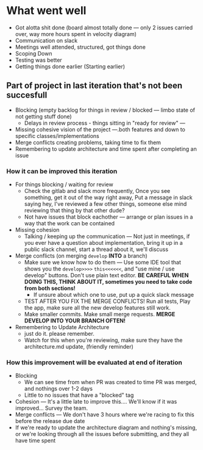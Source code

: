 # What went well

* Got alotta shit done (board almost totally done — only 2 issues carried over, way more hours spent in velocity diagram)
* Communication on slack
* Meetings well attended, structured, got things done
* Scoping Down
* Testing was better
* Getting things done earlier (Starting earlier)



## Part of project in last iteration that's not been succesfull

* Blocking (empty backlog for things in review / blocked — limbo state of not getting stuff done)
  * Delays in review process - things sitting in "ready for review" — 
* Missing cohesive vision of the project —.both  features and down to specific classes/implementations
* Merge conflicts creating problems, taking time to fix them
* Remembering to update architecture and time spent after completing an issue

### How it can be improved this iteration

* For things blocking / waiting for review
  * Check the gitlab and slack more frequently, Once you see something, get it out of the way right away, Put a message in slack saying hey, I've reviewed a few other things, someone else mind reviewing that thing by that other dude?
  * Not have issues that block eachother — arrange or plan issues in a way that the work can be contained
* Missing cohesion
  * Talking / keeping up the communication — Not just in meetings, if you ever have a question about implementation, bring it up in a public slack channel, start a thread about it, we'll discuss
* Merge conflicts (on merging `develop` **INTO** a branch)
  * Make sure we know how to do them — Use some IDE tool that shows you the `develop>>>>` `this<<<<<<`, and "use mine / use develop" buttons. Don't use plain text editor. **BE CAREFUL WHEN DOING THIS, THINK ABOUT IT, sometimes you need to take code from both sections!**
    * If unsure about which one to use, put up a quick slack message
  * TEST AFTER YOU FIX THE MERGE CONFLICTS! Run all tests, Play the app, make sure all the new develop features still work.
  * Make smaller commits. Make small merge requests. **MERGE DEVELOP INTO YOUR BRANCH OFTEN!**
* Remembering to Update Architecture
  * just do it. please remember.
  * Watch for this when you're reviewing, make sure they have the architecture.md update, (friendly reminder)

### How this improvement will be evaluated at end of iteration

* Blocking
  * We can see time from when PR was created to time PR was merged, and nothings over 1-2 days
  * Little to no issues that have a "blocked" tag
* Cohesion — It's a little late to improve this…. We'll know if it was improved… Survey the team.
* Merge conflicts — We don't have 3 hours where we're racing to fix this before the release due date
* If we're ready to update the architecture diagram and nothing's missing, or we're looking through all the issues before submitting, and they all have time spent

